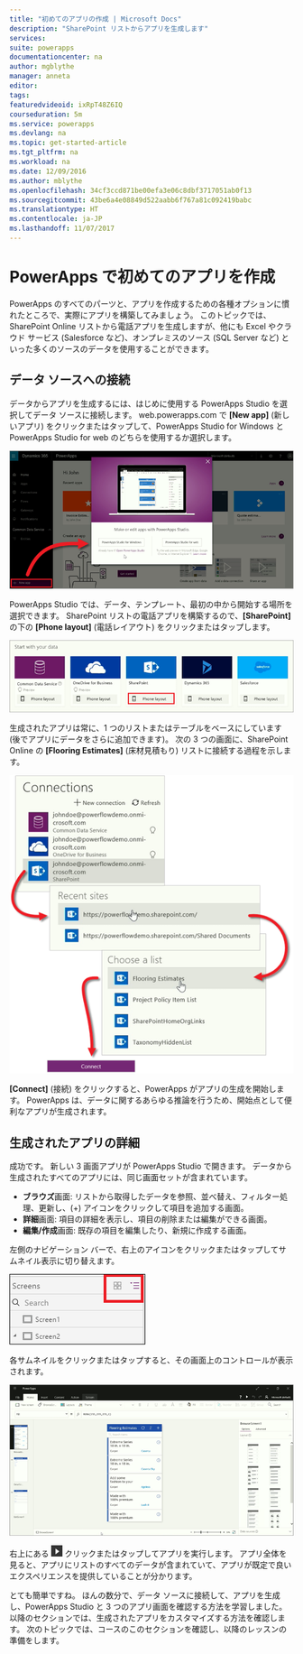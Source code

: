 ```yaml
---
title: "初めてのアプリの作成 | Microsoft Docs"
description: "SharePoint リストからアプリを生成します"
services: 
suite: powerapps
documentationcenter: na
author: mgblythe
manager: anneta
editor: 
tags: 
featuredvideoid: ixRpT48Z6IQ
courseduration: 5m
ms.service: powerapps
ms.devlang: na
ms.topic: get-started-article
ms.tgt_pltfrm: na
ms.workload: na
ms.date: 12/09/2016
ms.author: mblythe
ms.openlocfilehash: 34cf3ccd871be00efa3e06c8dbf3717051ab0f13
ms.sourcegitcommit: 43be6a4e08849d522aabb6f767a81c092419babc
ms.translationtype: HT
ms.contentlocale: ja-JP
ms.lasthandoff: 11/07/2017
---
```

# <a name="create-your-first-app-in-powerapps"></a>PowerApps で初めてのアプリを作成
PowerApps のすべてのパーツと、アプリを作成するための各種オプションに慣れたところで、実際にアプリを構築してみましょう。 このトピックでは、SharePoint Online リストから電話アプリを生成しますが、他にも Excel やクラウド サービス (Salesforce など)、オンプレミスのソース (SQL Server など) といった多くのソースのデータを使用することができます。

## <a name="connect-to-a-data-source"></a>データ ソースへの接続
データからアプリを生成するには、はじめに使用する PowerApps Studio を選択してデータ ソースに接続します。 web.powerapps.com で **[New app]** (新しいアプリ) をクリックまたはタップして、PowerApps Studio for Windows と PowerApps Studio for web のどちらを使用するか選択します。

![web.powerapps.com を開始する](./media/learning-create-first-app-powerapps/generate-choose-studio.png)

PowerApps Studio では、データ、テンプレート、最初の中から開始する場所を選択できます。 SharePoint リストの電話アプリを構築するので、**[SharePoint]** の下の **[Phone layout]** (電話レイアウト) をクリックまたはタップします。

![SharePoint リストの電話アプリ](./media/learning-create-first-app-powerapps/generate-sharepoint-phone.png)

生成されたアプリは常に、1 つのリストまたはテーブルをベースにしています (後でアプリにデータをさらに追加できます)。 次の 3 つの画面に、SharePoint Online の **[Flooring Estimates]** (床材見積もり) リストに接続する過程を示します。

![SharePoint Online リストに接続する](./media/learning-create-first-app-powerapps/generate-connect-list.png)

**[Connect]** (接続) をクリックすると、PowerApps がアプリの生成を開始します。 PowerApps は、データに関するあらゆる推論を行うため、開始点として便利なアプリが生成されます。

## <a name="explore-the-generated-app"></a>生成されたアプリの詳細
成功です。 新しい 3 画面アプリが PowerApps Studio で開きます。 データから生成されたすべてのアプリには、同じ画面セットが含まれています。

* **ブラウズ**画面: リストから取得したデータを参照、並べ替え、フィルター処理、更新し、(+) アイコンをクリックして項目を追加する画面。
* **詳細**画面: 項目の詳細を表示し、項目の削除または編集ができる画面。
* **編集/作成**画面: 既存の項目を編集したり、新規に作成する画面。

左側のナビゲーション バーで、右上のアイコンをクリックまたはタップしてサムネイル表示に切り替えます。 

![表示の切り替え](./media/learning-create-first-app-powerapps/toggle-view.png)

各サムネイルをクリックまたはタップすると、その画面上のコントロールが表示されます。

![生成されたアプリ](./media/learning-create-first-app-powerapps/generate-finished-app.png)

右上にある ![アプリのプレビューを開始する矢印を](./media/learning-create-first-app-powerapps/f5-arrow-sm.png) クリックまたはタップしてアプリを実行します。 アプリ全体を見ると、アプリにリストのすべてのデータが含まれていて、アプリが既定で良いエクスペリエンスを提供していることが分かります。

とても簡単ですね。 ほんの数分で、データ ソースに接続して、アプリを生成し、PowerApps Studio と 3 つのアプリ画面を確認する方法を学習しました。 以降のセクションでは、生成されたアプリをカスタマイズする方法を確認します。 次のトピックでは、コースのこのセクションを確認し、以降のレッスンの準備をします。


